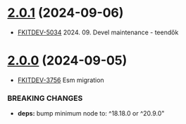 # [2.0.1](https://github.com/TechTeamer/acl/compare/2.0.0...2.0.1) (2024-09-06)

- [FKITDEV-5034](https://youtrack.techteamer.com/issue/FKITDEV-5034) 2024. 09. Devel maintenance - teendők

# [2.0.0](https://github.com/TechTeamer/acl/compare/1.2.1...2.0.0) (2024-09-05)

- [FKITDEV-3756](https://youtrack.techteamer.com/issue/FKITDEV-3756) Esm migration

### BREAKING CHANGES

- **deps:** bump minimum node to: ^18.18.0 or ^20.9.0"
